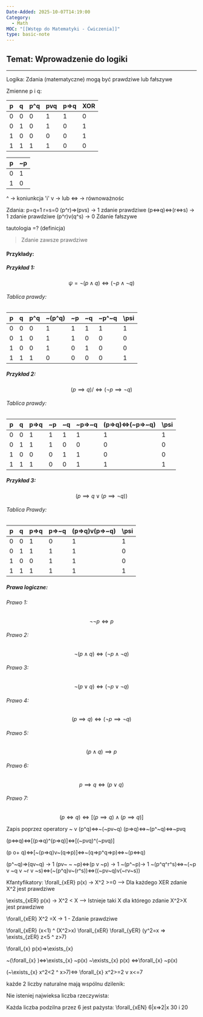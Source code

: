 ```yaml
---
Date-Added: 2025-10-07T14:19:00
Category:
  - Math
MOC: "[[Wstęp do Matematyki - Ćwiczenia]]"
type: basic-note
---
```

## Temat: Wprowadzenie do logiki
- - -
Logika:
Zdania (matematyczne) mogą być prawdziwe lub fałszywe

Zmienne p i q:

| p   | q   | p^q | pvq | p=>q | XOR |
| --- | --- | --- | --- | ---- | --- |
| 0   | 0   | 0   | 1   | 1    | 0   |
| 0   | 1   | 0   | 1   | 0    | 1   |
| 1   | 0   | 0   | 0   | 0    | 1   |
| 1   | 1   | 1   | 1   | 0    | 0   |

| p   | ~p  |
| --- | --- |
| 0   | 1   |
| 1   | 0   |
^ -> koniunkcja 'i'
v -> lub
<=> -> równoważnośc

Zdania:
p=q=1
r=s=0
(p^r)=>(pvs) -> 1 zdanie prawdziwe
(p<=>q)<=>(r<=>s) -> 1 zdanie prawdziwe
(p^r)v(q^s) -> 0 Zdanie fałszywe

tautologia =? (definicja)
> Zdanie zawsze prawdziwe
#### Przykłady:
##### Przykład 1:

$$\psi = \neg (p\land q)\iff(\neg p\land\neg q)
$$
###### Tablica prawdy:

| p   | q   | p^q | ~(p^q) | ~p  | ~q  | ~p^~q | \psi |
| --- | --- | --- | ------ | --- | --- | ----- | ---- |
| 0   | 0   | 0   | 1      | 1   | 1   | 1     | 1    |
| 0   | 1   | 0   | 1      | 1   | 0   | 0     | 0    |
| 1   | 0   | 0   | 1      | 0   | 1   | 0     | 0    |
| 1   | 1   | 1   | 0      | 0   | 0   | 0     | 1    |
##### Przykład 2:
$$(p\implies q)/\iff(\neg p\implies\neg q)
$$

###### Tablica prawdy:

| p   | q   | p=>q | ~p  | ~q  | ~p=>~q | (p=>q)<=>(~p=>~q) | \psi |
| --- | --- | ---- | --- | --- | ------ | ----------------- | ---- |
| 0   | 0   | 1    | 1   | 1   | 1      | 1                 | 1    |
| 0   | 1   | 1    | 1   | 0   | 0      | 0                 | 0    |
| 1   | 0   | 0    | 0   | 1   | 1      | 0                 | 0    |
| 1   | 1   | 1    | 0   | 0   | 1      | 1                 | 1    |
##### Przykład 3:
$$(p\implies q\lor(p\implies\neg q))
$$
###### Tablica Prawdy:

| p   | q   | p=>q | p=>~q | (p=>q)v(p=>~q) | \psi |
| --- | --- | ---- | ----- | -------------- | ---- |
| 0   | 0   | 1    | 0     | 1              | 1    |
| 0   | 1   | 1    | 1     | 1              | 0    |
| 1   | 0   | 0    | 1     | 1              | 0    |
| 1   | 1   | 1    | 1     | 1              | 1    |
##### Prawa logiczne:
###### Prawo 1:
$$\neg\neg p \iff p$$
###### Prawo 2:
$$\neg(p\land q) \iff (\neg p\land\neg q)$$
###### Prawo 3:
$$\neg(p\lor q)\iff(\neg p\lor\neg q)$$
###### Prawo 4:
$$(p\implies q)\iff(\neg p\implies\neg q)$$

###### Prawo 5:
$$(p\land q)\implies p$$
###### Prawo 6:
$$p\implies q \iff(p\lor q)$$
###### Prawo 7:
$$(p\iff q)\iff[(p\implies q)\land (p\implies q)]$$


Zapis poprzez operatory ~ v
(p^q)<=>~(~pv~q)
(p=>q)<=>~(p^~q)<=>~pvq

(p<=>q)<=>[(p=>q)^(p=>q)]<=>[(~pvq)^(~pvq)]

(p o+ q)<=>[~(p=>q)v~(q=>p)]<=>~(q=>p^q=>p)<=>~(p<=>q)

(p^~q)=>(qv~q) -> 1
(pv~ ~ ~p)<=>(p v ~p) -> 1
~(p^~p)-> 1
~(p^q^r^s)<=>~(~p v ~q v ~r v ~s)<=>(~(p^q)v~(r^s))<=>((~pv~q)v(~rv~s))

Kfantyfikatory:
\forall_{xER} p(x) -> X^2 >=0 --> Dla każdego XER zdanie X^2 jest prawdziwe

\exists_{xER} p(x) -> X^2 < X --> Istnieje taki X dla którego zdanie X^2>X jest prawdziwe

\forall_{xER} X^2 =X -> 1 - Zdanie prawdziwe

\forall_{xER} (x<1) ^ (X^2>x)
\forall_{xER} \forall_{yER} (y^2=x => \exists_{zER} z<5 ^ z>7)

\forall_{x} p(x)=>\exists_{x}

~(\forall_{x} )<=>\exists_{x} ~p(x)
~\exists_{x} p(x) <=>\forall_{x} ~p(x) 

(~\exists_{x} x^2<2 ^ x>7)<=> \forall_{x} x^2>=2 v x<=7

każde 2 liczby naturalne mają wspólnu dzilenik:

Nie isteniej najwieksa liczba rzeczywista:

Każda liczba podzilna przez 6 jest pażysta:
\forall_{xEN} 6|x=>2|x
30 i 20


